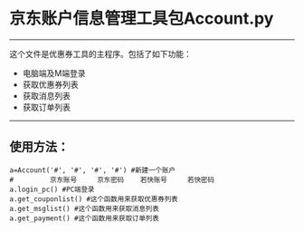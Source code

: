 京东账户信息管理工具包Account.py
===============


----------


这个文件是优惠券工具的主程序。包括了如下功能：
 - 电脑端及M端登录
 - 获取优惠券列表
 - 获取消息列表
 - 获取订单列表

----------

使用方法：
-----
    a=Account('#', '#', '#', '#') #新建一个账户
    #         京东账号     京东密码    若快账号     若快密码
    a.login_pc() #PC端登录
    a.get_couponlist() #这个函数用来获取优惠券列表
    a.get_msglist() #这个函数用来获取消息列表
    a.get_payment() #这个函数用来获取订单列表